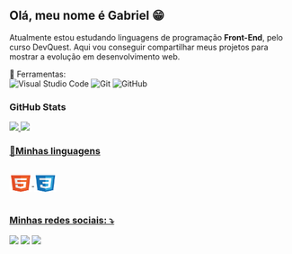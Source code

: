## Olá, meu nome é Gabriel 😁
Atualmente estou estudando linguagens de programação <strong>Front-End</strong>, pelo curso DevQuest. Aqui vou conseguir compartilhar meus projetos para mostrar a evolução em desenvolvimento web.

🔧 Ferramentas: <br>
![Visual Studio Code](https://img.shields.io/badge/-Visual%20Studio%20Code-333333?style=flat&logo=visual-studio-code&logoColor=007ACC)
![Git](https://img.shields.io/badge/-Git-333333?style=flat&logo=git)
![GitHub](https://img.shields.io/badge/-GitHub-333333?style=flat&logo=github)
### GitHub Stats
 <div>
   <a href="https://github.com/gabriel-cosendey">
   <img height="160em" src="https://github-readme-stats.vercel.app/api?username=gabriel-cosendey&show_icons=true&theme=tokyonight&include_all_commits=true&count_private=true"/>
   <img height="160em" src="https://github-readme-stats.vercel.app/api/top-langs/?username=gabriel-cosendey&layout=compact&langs_count=6&theme=tokyonight"/>
</div>
    
### 🚀Minhas linguagens
<div style="display: inline_block"><br>
  <img align="center" alt="HTML" height="30" width="40" src="https://raw.githubusercontent.com/devicons/devicon/master/icons/html5/html5-original.svg">
  <img align="center" alt="CSS" height="30" width="40" src="https://raw.githubusercontent.com/devicons/devicon/master/icons/css3/css3-original.svg">
</div>
 
<br>
 
### Minhas redes sociais: ⤵️
 
<div> 
  <a href="https://instagram.com/gbrcosendey27" target="_blank"><img src="https://img.shields.io/badge/-Instagram-%23E4405F?style=for-the-badge&logo=instagram&logoColor=white" target="_blank"></a>
  <a href = "mailto:gabrielcosendey77@gmail.com"><img src="https://img.shields.io/badge/-Gmail-%23333?style=for-the-badge&logo=gmail&logoColor=white" target="_blank"></a>
  <a href="https://www.linkedin.com/in/gabriel-cosendey/" target="_blank"><img src="https://img.shields.io/badge/-LinkedIn-%230077B5?style=for-the-badge&logo=linkedin&logoColor=white" target="_blank"></a>
</div>
